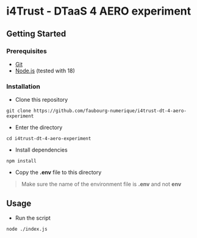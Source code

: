 # i4Trust - DTaaS 4 AERO experiment

## Getting Started

### Prerequisites

- [Git](https://git-scm.com/)
- [Node.js](https://nodejs.org/en/) (tested with 18)

### Installation

- Clone this repository

```
git clone https://github.com/faubourg-numerique/i4trust-dt-4-aero-experiment
```

- Enter the directory

```
cd i4trust-dt-4-aero-experiment
```

- Install dependencies

```
npm install
```

- Copy the **.env** file to this directory

> Make sure the name of the environment file is **.env** and not **env**

## Usage

- Run the script

```
node ./index.js
```
